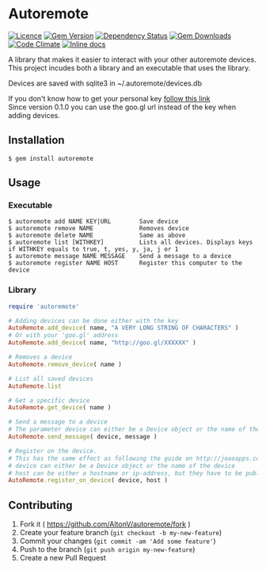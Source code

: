 # Autoremote
[![Licence](https://img.shields.io/badge/license-MIT-blue.svg)][licence]
[![Gem Version](http://img.shields.io/gem/v/autoremote.svg)][gem]
[![Dependency Status](http://img.shields.io/gemnasium/AltonV/autoremote.svg)][gemnasium]
[![Gem Downloads](https://img.shields.io/gem/dt/autoremote.svg)][gem]
[![Code Climate](https://codeclimate.com/github/AltonV/autoremote/badges/gpa.svg)][codeclimate]
[![Inline docs](http://inch-ci.org/github/AltonV/autoremote.svg?branch=master&style=shields)][inch-ci]

[licence]: http://choosealicense.com/licenses/mit/
[gem]: https://rubygems.org/gems/autoremote
[gemnasium]: https://gemnasium.com/AltonV/autoremote
[codeclimate]: https://codeclimate.com/github/AltonV/autoremote
[inch-ci]: http://inch-ci.org/github/AltonV/autoremote

A library that makes it easier to interact with your other autoremote devices.  
This project incudes both a library and an executable that uses the library.

Devices are saved with sqlite3 in ~/.autoremote/devices.db

If you don't know how to get your personal key [follow this link](http://joaoapps.com/autoremote/personal/)  
Since version 0.1.0 you can use the goo.gl url instead of the key when adding devices.  

## Installation

    $ gem install autoremote

## Usage

### Executable
    $ autoremote add NAME KEY|URL        Save device
    $ autoremote remove NAME             Removes device
    $ autoremote delete NAME             Same as above
    $ autoremote list [WITHKEY]          Lists all devices. Displays keys if WITHKEY equals to true, t, yes, y, ja, j or 1
    $ autoremote message NAME MESSAGE    Send a message to a device
    $ autoremote register NAME HOST      Register this computer to the device

### Library

```ruby
require 'autoremote'

# Adding devices can be done either with the key
AutoRemote.add_device( name, "A VERY LONG STRING OF CHARACTERS" )
# Or with your 'goo.gl' address
AutoRemote.add_device( name, "http://goo.gl/XXXXXX" )

# Removes a device
AutoRemote.remove_device( name )

# List all saved devices
AutoRemote.list

# Get a specific device
AutoRemote.get_device( name )

# Send a message to a device
# The parameter device can either be a Device object or the name of the device
AutoRemote.send_message( device, message )

# Register on the device.
# This has the same effect as following the guide on http://joaoapps.com/autoremote/linux/)
# device can either be a Device object or the name of the device
# host can be either a hostname or ip-address, but they have to be public (i.e. reachable from the internet)
AutoRemote.register_on_device( device, host )
```

## Contributing

1. Fork it ( https://github.com/AltonV/autoremote/fork )
2. Create your feature branch (`git checkout -b my-new-feature`)
3. Commit your changes (`git commit -am 'Add some feature'`)
4. Push to the branch (`git push origin my-new-feature`)
5. Create a new Pull Request
